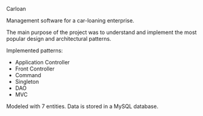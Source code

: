 Carloan

Management software for a car-loaning enterprise.

The main purpose of the project was to understand and implement the most popular design and architectural patterns.

Implemented patterns:
- Application Controller
- Front Controller
- Command
- Singleton
- DAO
- MVC

Modeled with 7 entities.
Data is stored in a MySQL database.
